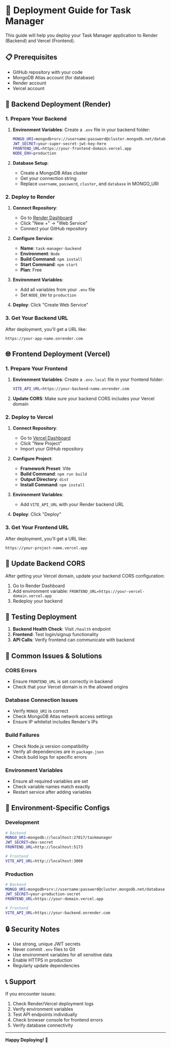 # 🚀 Deployment Guide for Task Manager

This guide will help you deploy your Task Manager application to Render (Backend) and Vercel (Frontend).

## 📋 Prerequisites

- GitHub repository with your code
- MongoDB Atlas account (for database)
- Render account
- Vercel account

## 🔧 Backend Deployment (Render)

### 1. Prepare Your Backend

1. **Environment Variables**: Create a `.env` file in your backend folder:
   ```bash
   MONGO_URI=mongodb+srv://username:password@cluster.mongodb.net/database
   JWT_SECRET=your-super-secret-jwt-key-here
   FRONTEND_URL=https://your-frontend-domain.vercel.app
   NODE_ENV=production
   ```

2. **Database Setup**: 
   - Create a MongoDB Atlas cluster
   - Get your connection string
   - Replace `username`, `password`, `cluster`, and `database` in MONGO_URI

### 2. Deploy to Render

1. **Connect Repository**:
   - Go to [Render Dashboard](https://dashboard.render.com/)
   - Click "New +" → "Web Service"
   - Connect your GitHub repository

2. **Configure Service**:
   - **Name**: `task-manager-backend`
   - **Environment**: `Node`
   - **Build Command**: `npm install`
   - **Start Command**: `npm start`
   - **Plan**: Free

3. **Environment Variables**:
   - Add all variables from your `.env` file
   - Set `NODE_ENV` to `production`

4. **Deploy**: Click "Create Web Service"

### 3. Get Your Backend URL

After deployment, you'll get a URL like:
```
https://your-app-name.onrender.com
```

## 🌐 Frontend Deployment (Vercel)

### 1. Prepare Your Frontend

1. **Environment Variables**: Create a `.env.local` file in your frontend folder:
   ```bash
   VITE_API_URL=https://your-backend-name.onrender.com
   ```

2. **Update CORS**: Make sure your backend CORS includes your Vercel domain

### 2. Deploy to Vercel

1. **Connect Repository**:
   - Go to [Vercel Dashboard](https://vercel.com/dashboard)
   - Click "New Project"
   - Import your GitHub repository

2. **Configure Project**:
   - **Framework Preset**: Vite
   - **Build Command**: `npm run build`
   - **Output Directory**: `dist`
   - **Install Command**: `npm install`

3. **Environment Variables**:
   - Add `VITE_API_URL` with your Render backend URL

4. **Deploy**: Click "Deploy"

### 3. Get Your Frontend URL

After deployment, you'll get a URL like:
```
https://your-project-name.vercel.app
```

## 🔄 Update Backend CORS

After getting your Vercel domain, update your backend CORS configuration:

1. Go to Render Dashboard
2. Add environment variable: `FRONTEND_URL=https://your-vercel-domain.vercel.app`
3. Redeploy your backend

## 🧪 Testing Deployment

1. **Backend Health Check**: Visit `/health` endpoint
2. **Frontend**: Test login/signup functionality
3. **API Calls**: Verify frontend can communicate with backend

## 🚨 Common Issues & Solutions

### CORS Errors
- Ensure `FRONTEND_URL` is set correctly in backend
- Check that your Vercel domain is in the allowed origins

### Database Connection Issues
- Verify `MONGO_URI` is correct
- Check MongoDB Atlas network access settings
- Ensure IP whitelist includes Render's IPs

### Build Failures
- Check Node.js version compatibility
- Verify all dependencies are in `package.json`
- Check build logs for specific errors

### Environment Variables
- Ensure all required variables are set
- Check variable names match exactly
- Restart service after adding variables

## 📱 Environment-Specific Configs

### Development
```bash
# Backend
MONGO_URI=mongodb://localhost:27017/taskmanager
JWT_SECRET=dev-secret
FRONTEND_URL=http://localhost:5173

# Frontend
VITE_API_URL=http://localhost:3000
```

### Production
```bash
# Backend
MONGO_URI=mongodb+srv://username:password@cluster.mongodb.net/database
JWT_SECRET=your-production-secret
FRONTEND_URL=https://your-domain.vercel.app

# Frontend
VITE_API_URL=https://your-backend.onrender.com
```

## 🔒 Security Notes

- Use strong, unique JWT secrets
- Never commit `.env` files to Git
- Use environment variables for all sensitive data
- Enable HTTPS in production
- Regularly update dependencies

## 📞 Support

If you encounter issues:
1. Check Render/Vercel deployment logs
2. Verify environment variables
3. Test API endpoints individually
4. Check browser console for frontend errors
5. Verify database connectivity

---

**Happy Deploying! 🎉**

